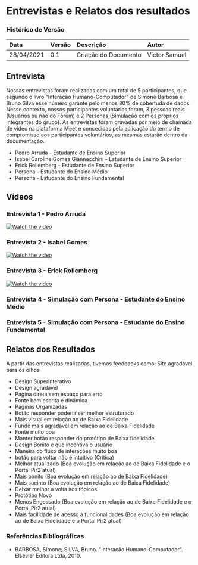 # Entrevistas e Relatos dos resultados

### Histórico de Versão 

| Data | Versão | Descrição | Autor |
| :--- | :--- | :--- | :--- |
| 28/04/2021 | 0.1 | Criação do Documento | Victor Samuel |


## Entrevista
Nossas entrevistas foram realizadas com um total de 5 participantes, que segundo o livro "Interação Humano-Computador" de Simone Barbosa e Bruno Silva esse número garante pelo menos 80% de cobertuda de dados. Nesse contexto, nossos participantes voluntários foram, 3 pessoas reais (Usuários ou não do Fórum) e 2 Personas (Simulação com os próprios integrantes do grupo). As entrevistas foram gravadas por meio de chamada de vídeo na plataforma Meet e concedidas pela aplicação do termo de compromisso aos participantes voluntários, as mesmas estarão dentro da documentação.
* Pedro Arruda - Estudante de Ensino Superior
* Isabel Caroline Gomes Giannecchini - Estudante de Ensino Superior
* Erick Rollemberg - Estudante de Ensino Superior
* Persona - Estudante do Ensino Médio 
* Persona - Estudante do Ensino Fundamental 

## Vídeos 

### Entrevista 1 - Pedro Arruda 
[![Watch the video](https://img.youtube.com/vi/c8IhC3r10Z4/mqdefault.jpg)](https://youtu.be/c8IhC3r10Z4)

### Entrevista 2 - Isabel Gomes

[![Watch the video](https://img.youtube.com/vi/5xq7dUmZQy4/mqdefault.jpg)](https://youtu.be/5xq7dUmZQy4)

### Entrevista 3 - Erick Rollemberg

[![Watch the video](https://img.youtube.com/vi/34H-hhuuf7g/mqdefault.jpg)](https://youtu.be/34H-hhuuf7g)


### Entrevista 4 - Simulação com Persona - Estudante do Ensino Médio 

### Entrevista 5 - Simulação com Persona - Estudante do Ensino Fundamental



## Relatos dos Resultados
A partir das entrevistas realizadas, tivemos feedbacks como:
Site agradável para os olhos 
* Design Superinterativo
* Design agradável 
* Pagina direta sem espaço para erro 
* Fonte bem escrita e dinâmica
* Páginas Organizadas
* Botão responder poderia ser melhor estruturado
* Mais visual em relação ao de Baixa Fidelidade
* Fundo mais agradável em relação ao de Baixa Fidelidade
* Fonte muito boa
* Manter botão responder do protótipo de Baixa fidelidade
* Design Bonito e que incentiva o usuário 
* Maneira do fluxo de interações muito boa
* botão para voltar não é intuitivo (Crítica)
* Melhor atualizado (Boa evolução em relação ao de Baixa Fidelidade e o Portal Pir2 atual)
* Mais bonito (Boa evolução em relação ao de Baixa Fidelidade)
* Mais sucinto (Boa evolução em relação ao de Baixa Fidelidade)
* Deixar melhor a volta aos tópicos
* Protótipo Novo
* Menos Engessado (Boa evolução em relação ao de Baixa Fidelidade e o Portal Pir2 atual)
* Mais facilidade de acesso à funcionalidades (Boa evolução em relação ao de Baixa Fidelidade e o Portal Pir2 atual)

### Referências Bibliográficas
- BARBOSA, Simone; SILVA, Bruno. "Interação Humano-Computador". Elsevier Editora Ltda, 2010.
